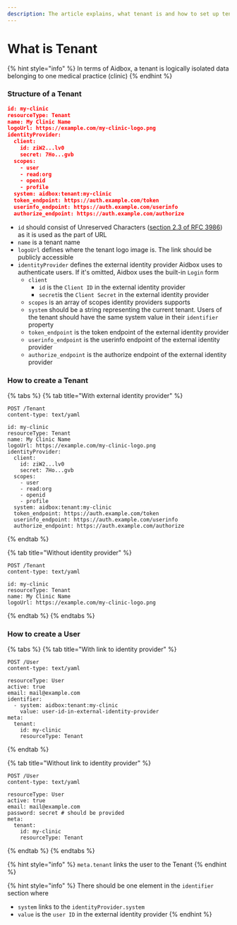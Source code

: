 ```yaml
---
description: The article explains, what tenant is and how to set up tenant (clinic)
---
```


# What is Tenant

{% hint style="info" %}
In terms of Aidbox, a tenant is logically isolated data belonging to one medical practice (clinic)
{% endhint %}

### Structure of a Tenant

```json
id: my-clinic
resourceType: Tenant
name: My Clinic Name
logoUrl: https://example.com/my-clinic-logo.png
identityProvider:
  client:
    id: ziW2...lv0
    secret: 7Ho...gvb
  scopes:
    - user
    - read:org
    - openid
    - profile
  system: aidbox:tenant:my-clinic
  token_endpoint: https://auth.example.com/token
  userinfo_endpoint: https://auth.example.com/userinfo
  authorize_endpoint: https://auth.example.com/authorize
```

* `id` should consist of Unreserved Characters ([section 2.3 of RFC 3986](https://www.ietf.org/rfc/rfc3986.txt)) as it is used as the part of URL
* `name` is a tenant name
* `logoUrl` defines where the tenant logo image is. The link should be publicly accessible
* `identityProvider` defines the external identity provider Aidbox uses to authenticate users. If it's omitted, Aidbox uses the built-in `Login` form
  * `client`
    * `id` is the `Client ID` in the external identity provider
    * `secret`is the `Client Secret` in the external identity provider
  * `scopes` is an array of scopes identity providers supports
  * `system` should be a string representing the current tenant. Users of the tenant should have the same system value in their `identifier` property
  * `token_endpoint` is the token endpoint of the external identity provider
  * `userinfo_endpoint` is the userinfo endpoint of the external identity provider
  * `authorize_endpoint` is the authorize endpoint of the external identity provider

### How to create a Tenant

{% tabs %}
{% tab title="With external identity provider" %}
```http
POST /Tenant
content-type: text/yaml

id: my-clinic
resourceType: Tenant
name: My Clinic Name
logoUrl: https://example.com/my-clinic-logo.png
identityProvider:
  client:
    id: ziW2...lv0
    secret: 7Ho...gvb
  scopes:
    - user
    - read:org
    - openid
    - profile
  system: aidbox:tenant:my-clinic
  token_endpoint: https://auth.example.com/token
  userinfo_endpoint: https://auth.example.com/userinfo
  authorize_endpoint: https://auth.example.com/authorize
```
{% endtab %}

{% tab title="Without identity provider" %}
```http
POST /Tenant
content-type: text/yaml

id: my-clinic
resourceType: Tenant
name: My Clinic Name
logoUrl: https://example.com/my-clinic-logo.png
```
{% endtab %}
{% endtabs %}

### How to create a User

{% tabs %}
{% tab title="With link to identity provider" %}
```http
POST /User
content-type: text/yaml

resourceType: User
active: true
email: mail@example.com
identifier:
  - system: aidbox:tenant:my-clinic
    value: user-id-in-external-identity-provider
meta:
  tenant:
    id: my-clinic
    resourceType: Tenant
```
{% endtab %}

{% tab title="Without link to identity provider" %}
```http
POST /User
content-type: text/yaml

resourceType: User
active: true
email: mail@example.com
password: secret # should be provided
meta:
  tenant:
    id: my-clinic
    resourceType: Tenant
```
{% endtab %}
{% endtabs %}

{% hint style="info" %}
`meta.tenant` links the user to the Tenant
{% endhint %}

{% hint style="info" %}
There should be one element in the `identifier` section where

* `system` links to the `identityProvider.system`
* `value` is the `user ID` in the external identity provider
{% endhint %}
